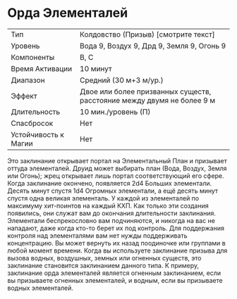 # Орда Элементалей

|                      |                                                                        |
| -------------------- | ---------------------------------------------------------------------- |
| Тип                  | Колдовство (Призыв) [смотрите текст]                                   |
| Уровень              | Вода 9, Воздух 9, Дрд 9, Земля 9, Огонь 9                              |
| Компоненты           | В, С                                                                   |
| Время Активации      | 10 минут                                                               |
| Диапазон             | Средний (30 м+3 м/ур.)                                                 |
| Эффект               | Двое или более призванных существ, расстояние между двумя не более 9 м |
| Длительность         | 10 мин./уровень (П)                                                    |
| Спасбросок           | Нет                                                                    |
| Устойчивость к Магии | Нет                                                                    |

Это заклинание открывает портал на Элементальный План и призывает оттуда элементалей. Друид может выбирать план (Вода, Воздух, Земля или Огонь); жрец открывает лишь портал соответствующий его сфере. Когда заклинание окончено, появляется 2d4 Больших элементали. Десять минут спустя 1d4 Огромных элементали, а ещё десять минут спустя одна великая элементаль. У каждой из элементалей по максимуму хит-поинтов на каждый КХП. Как только эти создания появились, они служат вам до окончания длительности заклинания. Элементали беспрекословно вам подчиняются, и никогда на вас не нападают, даже когда кто-то берет их под контроль. Для поддержания контроля над элементалями вам нет нужды поддерживать концентрацию. Вы может вернуть их назад поодиночке или группами в любой момент времени. Когда вы используете заклинание призыва для вызова водных, воздушных, земных или огненных существ, это заклинание становится заклинанием данного типа. К примеру, заклинание орда элементалей является огненным заклинанием, если вы призываете огненных элементалей, и водным, если вы призываете водных элементалей.